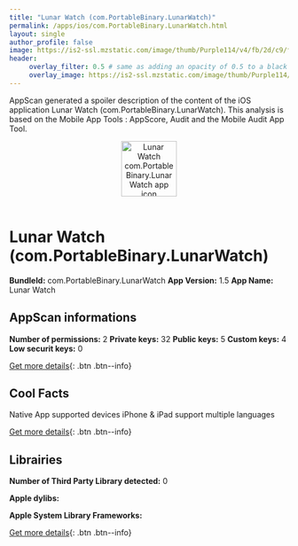 ```yaml
---
title: "Lunar Watch (com.PortableBinary.LunarWatch)"
permalink: /apps/ios/com.PortableBinary.LunarWatch.html
layout: single
author_profile: false
image: https://is2-ssl.mzstatic.com/image/thumb/Purple114/v4/fb/2d/c9/fb2dc95a-f703-8b52-caf6-bfc1d717f015/AppIcon-0-1x_U007emarketing-0-85-220-8.png/512x512bb.jpg
header: 
     overlay_filter: 0.5 # same as adding an opacity of 0.5 to a black background
     overlay_image: https://is2-ssl.mzstatic.com/image/thumb/Purple114/v4/fb/2d/c9/fb2dc95a-f703-8b52-caf6-bfc1d717f015/AppIcon-0-1x_U007emarketing-0-85-220-8.png/512x512bb.jpg
---
```

AppScan generated a spoiler description of the content of the iOS application Lunar Watch (com.PortableBinary.LunarWatch). This analysis is based on the Mobile App Tools : AppScore, Audit and the Mobile Audit App Tool.

  
  
<div style="text-align: center;"><img src="https://is2-ssl.mzstatic.com/image/thumb/Purple114/v4/fb/2d/c9/fb2dc95a-f703-8b52-caf6-bfc1d717f015/AppIcon-0-1x_U007emarketing-0-85-220-8.png/512x512bb.jpg" width="100" height="100" alt="Lunar Watch com.PortableBinary.LunarWatch app icon"></div></br>
  
# Lunar Watch (com.PortableBinary.LunarWatch)

**BundleId:** com.PortableBinary.LunarWatch
**App Version:** 1.5
**App Name:** Lunar Watch


## AppScan informations 

**Number of permissions:** 2
**Private keys:** 32
**Public keys:** 5
**Custom keys:** 4
**Low securit keys:** 0
  
[Get more details](/pricing.html){: .btn .btn--info}

## Cool Facts

Native App
supported devices iPhone & iPad
support multiple languages
  
[Get more details](/pricing.html){: .btn .btn--info}

## Librairies 
**Number of Third Party Library detected:** 0

**Apple dylibs:**


**Apple System Library Frameworks:**


  
[Get more details](/pricing.html){: .btn .btn--info}

